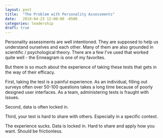 ```yaml
---
layout: post
title:  "The Problem with Personality Assessments"
date:   2019-04-23 12:00:00 -0500
categories: leadership
draft: true
---
```


Personality assessments are well intentioned. They are supposed to help us understand ourselves and each other. Many of them are also grounded in scientific / psychological theory. There are a few I've used that worked quite well - the Enneagram is one of my favorites.

But there is so much about the experience of taking these tests that gets in the way of their efficacy.

First, taking the test is a painful experience. As an individual, filling out surveys often over 50-100 questions takes a long time because of poorly designed user interfaces. As a team, administering tests is fraught with issues. 

Second, data is often locked in. 

Third, your test is hard to share with others. Especially in a specific context. 




The experience sucks.
Data is locked in. 
Hard to share and apply how you want. Should be frictionless. 
